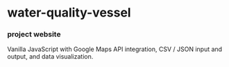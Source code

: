 # water-quality-vessel
### project website 

Vanilla JavaScript with Google Maps API integration, CSV / JSON input and output, and data visualization.
